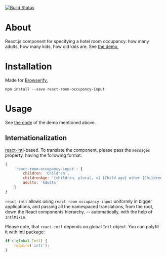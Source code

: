 [![Build Status](https://travis-ci.org/ikr/react-room-occupancy-input.svg?branch=master)](https://travis-ci.org/ikr/react-room-occupancy-input)

# About

React.js component for specifying a hotel room occupancy: how many adults, how many kids, how old
kids are. See [the demo.](http://ikr.su/h/react-room-occupancy-input/demo.html)

# Installation

Made for [Browserify.](http://browserify.org/)

    npm install --save react-room-occupancy-input
    
# Usage
    
See [the code](https://github.com/ikr/react-room-occupancy-input/blob/master/demo.js) of the demo
mentioned above.

## Internationalization

[react-intl](https://github.com/yahoo/react-intl)-based. To translate the component, please pass the
`messages` property, having the following format:

```js
{
    'react-room-occupancy-input': {
        children: 'Children',
        childrenAge: '{children, plural, =1 {Child age} other {Children ages}}',
        adults: 'Adults'
    }
}
```

`react-intl` allows using `react-room-occupancy-input` uniformly in bigger applications, and passing
all the namespaced translations, from the root, down the React components hierarchy, --
automatically, with the help of `IntlMixin`.

Please note, that `react-intl` depends on global `Intl` object. You can polyfill it with
[intl](https://github.com/andyearnshaw/Intl.js) package:

```js
if (!global.Intl) {
    require('intl');
}
```
